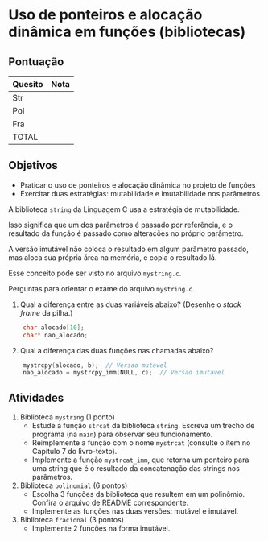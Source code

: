 # Uso de ponteiros e alocação dinâmica em funções (bibliotecas)

## Pontuação

| Quesito | Nota |
|---------|------|
| Str     |      |
| Pol     |      |
| Fra     |      |
| TOTAL   |      |

## Objetivos

- Praticar o uso de ponteiros e alocação dinâmica no projeto de funções
- Exercitar duas estratégias: mutabilidade e imutabilidade nos parâmetros

A biblioteca `string` da Linguagem C usa a estratégia de mutabilidade.

Isso significa que um dos parâmetros é passado por referência, e o resultado
da função é passado como alterações no próprio parâmetro.

A versão imutável não coloca o resultado em algum parâmetro passado,
mas aloca sua própria área na memória, e copia o resultado lá.

Esse conceito pode ser visto no arquivo `mystring.c`.

Perguntas para orientar o exame do arquivo `mystring.c`.
1. Qual a diferença entre as duas variáveis abaixo? 
(Desenhe o _stack frame_ da pilha.)
```c
    char alocado[10];
    char* nao_alocado;
```
2. Qual a diferença das duas funções nas chamadas abaixo?
```c
    mystrcpy(alocado, b);  // Versao mutavel 
    nao_alocado = mystrcpy_imm(NULL, c);  // Versao imutavel 
```

## Atividades

1. Biblioteca `mystring` (1 ponto)
   - Estude a funçâo `strcat` da biblioteca `string`. Escreva um trecho de programa (na `main`) para observar seu funcionamento. 
   - Reimplemente a função com o nome `mystrcat` (consulte o ítem no Capítulo 7 do livro-texto).
   - Implemente a função `mystrcat_imm`, que retorna um ponteiro para
   uma string que é o resultado da concatenação das strings nos parâmetros.
2. Biblioteca `polinomial` (6 pontos)
   - Escolha 3 funções da biblioteca que resultem em um polinômio. Confira o arquivo de README correspondente.
   - Implemente as funções nas duas versões: mutável e imutável.
3. Biblioteca `fracional` (3 pontos)
   - Implemente 2 funções na forma imutável.
